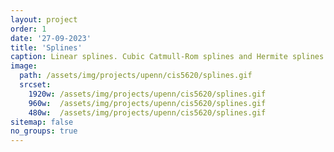 ```yaml
---
layout: project
order: 1
date: '27-09-2023'
title: 'Splines'
caption: Linear splines. Cubic Catmull-Rom splines and Hermite splines. Bézier curve construction using Bernstein polynomials, the de Casteljau algorithm, and matrix representation.
image: 
  path: /assets/img/projects/upenn/cis5620/splines.gif
  srcset: 
    1920w: /assets/img/projects/upenn/cis5620/splines.gif
    960w:  /assets/img/projects/upenn/cis5620/splines.gif
    480w:  /assets/img/projects/upenn/cis5620/splines.gif
sitemap: false
no_groups: true
---
```

